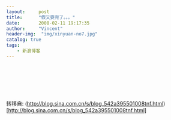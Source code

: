 ```yaml
---
layout:     post
title:      "假又耍完了。。。"
date:       2008-02-11 19:17:35
author:     "Vincent"
header-img:  "img/xinyuan-no7.jpg"
catalog: true
tags:
    - 新浪博客
---
```



 <img> <img>

<img> <img>

 





转移自: (http://blog.sina.com.cn/s/blog_542a395501008tnf.html)[http://blog.sina.com.cn/s/blog_542a395501008tnf.html]